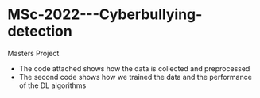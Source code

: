 # MSc-2022---Cyberbullying-detection
Masters Project
- The code attached shows how the data is collected and preprocessed
- The second code shows how we trained the data and the performance of the DL algorithms
